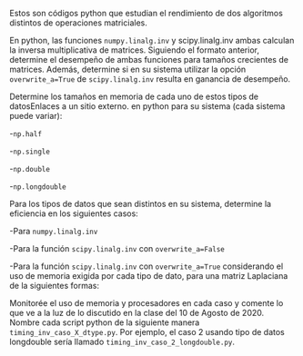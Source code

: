 Estos son códigos python que estudian el rendimiento de dos algoritmos distintos de operaciones matriciales. 

En python, las funciones ```numpy.linalg.inv```  y scipy.linalg.inv ambas calculan la inversa multiplicativa de matrices. Siguiendo el formato anterior, determine el desempeño de ambas funciones para tamaños crecientes de matrices. Además, determine si en su sistema utilizar la opción ```overwrite_a=True``` de ```scipy.linalg.inv``` resulta en ganancia de desempeño. 

Determine los tamaños en memoria de cada uno de estos tipos de datosEnlaces a un sitio externo. en python para su sistema (cada sistema puede variar):

-```np.half```

-```np.single```

-```np.double```

-```np.longdouble```

Para los tipos de datos que sean distintos en su sistema, determine la eficiencia en los siguientes casos:

-Para ```numpy.linalg.inv```

-Para la función ```scipy.linalg.inv``` con ```overwrite_a=False```

-Para la función ```scipy.linalg.inv``` con ```overwrite_a=True``` considerando el uso de memoria exigida por cada tipo de dato, para una matriz Laplaciana de la siguientes formas:


Monitorée el uso de memoria y procesadores en cada caso y comente lo que ve a la luz de lo discutido en la clase del 10 de Agosto de 2020. Nombre cada script python de la siguiente manera ```timing_inv_caso_X_dtype.py```. Por ejemplo, el caso 2 usando tipo de datos longdouble sería llamado ```timing_inv_caso_2_longdouble.py```.
